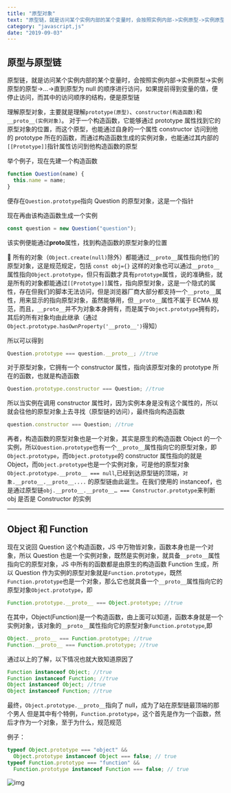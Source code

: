 ```yaml
---
title: "原型对象"
text: "原型链，就是访问某个实例内部的某个变量时，会按照实例内部->实例原型->实例原型的原型->…->直到原型为 null 的顺序进行访问，如果提前得到变量的值，便停止访问，而其中的访问顺序的结构，便是原型链"
category: "javascript,js"
date: "2019-09-03"
---
```


## 原型与原型链

原型链，就是访问某个实例内部的某个变量时，会按照实例内部->实例原型->实例原型的原型->…->直到原型为 null 的顺序进行访问，如果提前得到变量的值，便停止访问，而其中的访问顺序的结构，便是原型链

理解原型对象，主要就是理解`prototype(原型)`、`constructor(构造函数)`和`__proto__(实例对象)`。
对于一个构造函数，它能够通过 prototype 属性找到它的原型对象的位置，而这个原型，也能通过自身的一个属性 constructor 访问到他的 prototype 所在的函数，而通过构造函数生成的实例对象，也能通过其内部的`[[Prototype]]`指针属性访问到他构造函数的原型

举个例子，现在先建一个构造函数

```js
function Question(name) {
  this.name = name;
}
```

便存在`Question.prototype`指向 Question 的原型对象，这是一个指针

现在再由该构造函数生成一个实例

```js
const question = new Question("question");
```

该实例便能通过**proto**属性，找到构造函数的原型对象的位置

🔖 所有的对象（`Object.create(null)`除外）都能通过`__proto__`属性指向他们的原型对象，这是规范规定，包括 `const obj={}` 这样的对象也可以通过`__proto__`属性指向`Object.prototype`，但只有函数才具有`prototype`属性，说的准确些，就是所有的对象都能通过`[[Prototype]]`属性，指向原型对象，这是一个隐式的属性，存在但我们的脚本无法访问，但是浏览器厂商大部分都支持一个`__proto__`属性，用来显示的指向原型对象，虽然能够用，但`__proto__`属性不属于 ECMA 规范，而且，`__proto__`并不为对象本身拥有，而是属于`Object.prototype`拥有的，其后的所有对象均由此继承（通过`Object.prototype.hasOwnProperty('__proto__')`得知）

所以可以得到

```js
Question.prototype === question.__proto__; //true
```

对于原型对象，它拥有一个 constructor 属性，指向该原型对象的 prototype 所在的函数，也就是构造函数

```js
Question.prototype.constructor === Question; //true
```

所以当实例在调用 constructor 属性时，因为实例本身是没有这个属性的，所以就会往他的原型对象上去寻找（原型链的访问），最终指向构造函数

```js
question.constructor === Question; //true
```

再者，构造函数的原型对象也是一个对象，其实是原生的构造函数 Object 的一个实例，所以`Question.prototype`也有一个`__proto__`属性指向它的原型对象，即`Object.prototype`，而`Object.prototype`的 constructor 属性指向的就是 Object，而`Object.prototype`也是一个实例对象，可是他的原型对象`Object.prototype.__proto__ === null`,已经到达原型链的顶端，`对象.__proto__.__proto__....` 的原型链由此诞生。在我们使用的 instanceof，也是通过原型链`obj.__proto__.__proto__… === Constructor.prototype`来判断 obj 是否是 Constructor 的实例

---

## Object 和 Function

现在又说回 Question 这个构造函数，JS 中万物皆对象，函数本身也是一个对象，所以 Question 也是一个实例对象，既然是实例对象，就具备`__proto__`属性指向它的原型对象，JS 中所有的函数都是由原生的构造函数 Function 生成，所以 Question 作为实例的原型对象就是`Function.prototype`，既然`Function.prototype`也是一个对象，那么它也就具备一个`__proto__`属性指向它的原型对象`Object.prototype`，即

```js
Function.prototype.__proto__ === Object.prototype; //true
```

在其中，Object(Function)是一个构造函数，由上面可以知道，函数本身就是一个实例对象，该对象的`__proto__`属性指向它的原型对象`Function.prototype`,即

```js
Object.__proto__ === Function.prototype; //true
Function.__proto__ === Function.prototype; //true
```

通过以上的了解，以下情况也就大致知道原因了

```js
Function instanceof Object; //true
Function instanceof Function; //true
Object instanceof Object; //true
Object instanceof Function; //true
```

最终，`Object.prototype.__proto__`指向了 null，成为了站在原型链最顶端的那个男人
但是其中有个特例，`Function.prototype`，这个首先是作为一个函数，然后才作为一个对象，至于为什么，规范规范

例子：

```js
typeof Object.prototype === "object" &&
  Object.prototype instanceof Object === false; // true
typeof Function.prototype === "function" &&
  Function.prototype instanceof Function === false; // true
```

![img](http://singz72.com/images/blog/prototype.jpg "原型链图")
